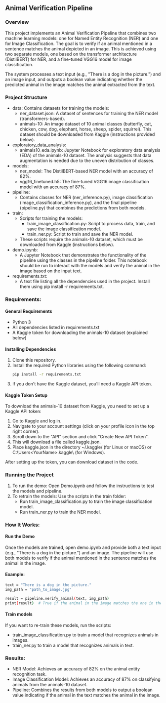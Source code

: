 ## Animal Verification Pipeline

### Overview

This project implements an Animal Verification Pipeline that combines two machine learning models: one for Named Entity Recognition (NER) and one for Image Classification. The goal is to verify if an animal mentioned in a sentence matches the animal depicted in an image. This is achieved using two separate models, one based on the transformer architecture (DistilBERT) for NER, and a fine-tuned VGG16 model for image classification.

The system processes a text input (e.g., "There is a dog in the picture.") and an image input, and outputs a boolean value indicating whether the predicted animal in the image matches the animal extracted from the text.

### Project Structure

- data: Contains datasets for training the models:
    - ner_dataset.json: A dataset of sentences for training the NER model (transformers-based).
    - animals-10: An image dataset of 10 animal classes (butterfly, cat, chicken, cow, dog, elephant, horse, sheep, spider, squirrel). This dataset should be downloaded from Kaggle (instructions provided below).
- exploratory_data_analysis:
    - animals10_eda.ipynb: Jupyter Notebook for exploratory data analysis (EDA) of the animals-10 dataset. The analysis suggests that data augmentation is needed due to the uneven distribution of classes.
- models:
    - ner_model: The DistilBERT-based NER model with an accuracy of 82%.
    - vgg16_finetuned.h5: The fine-tuned VGG16 image classification model with an accuracy of 87%.
- pipeline:
    - Contains classes for NER (ner_inference.py), image classification (image_classification_inference.py), and the final pipeline (pipeline.py) that combines the predictions from both models.
- train:
    - Scripts for training the models:
        - train_image_classification.py: Script to process data, train, and save the image classification model.
        - train_ner.py: Script to train and save the NER model.
    - These scripts require the animals-10 dataset, which must be downloaded from Kaggle (instructions below).
- demo.ipynb:
    - A Jupyter Notebook that demonstrates the functionality of the pipeline using the classes in the pipeline folder. This notebook should be run to interact with the models and verify the animal in the image based on the input text.
- requirements.txt:
    - A text file listing all the dependencies used in the project. Install them using pip install -r requirements.txt.

### Requirements:

#### General Requirements
- Python 3
- All dependencies listed in requirements.txt
- A Kaggle token for downloading the animals-10 dataset (explained below)

#### Installing Dependencies
1. Clone this repository.
2. Install the required Python libraries using the following command:
    ```bash
    pip install -r requirements.txt
    ```
3. If you don't have the Kaggle dataset, you'll need a Kaggle API token.

#### Kaggle Token Setup
To download the animals-10 dataset from Kaggle, you need to set up a Kaggle API token:
1. Go to Kaggle and log in.
2. Navigate to your account settings (click on your profile icon in the top right corner).
3. Scroll down to the "API" section and click "Create New API Token".
4. This will download a file called kaggle.json.
5. Place kaggle.json in the directory ~/.kaggle/ (for Linux or macOS) or C:\Users\<YourName>\.kaggle\ (for Windows).

After setting up the token, you can download dataset in the code.

### Running the Project
1. To run the demo: Open Demo.ipynb and follow the instructions to test the models and pipeline.
2. To retrain the models: Use the scripts in the train folder:
    - Run train_image_classification.py to train the image classification model.
    - Run train_ner.py to train the NER model.

### How It Works:

#### Run the Demo
Once the models are trained, open demo.ipynb and provide both a text input (e.g., "There is a dog in the picture.") and an image. The pipeline will use both models to verify if the animal mentioned in the sentence matches the animal in the image.
#### Example:
```bash
text = "There is a dog in the picture."
img_path = "path_to_image.jpg"

result = pipeline.verify_animal(text, img_path)
print(result)  # True if the animal in the image matches the one in the text, else False
```

#### Train models
If you want to re-train these models, run the scripts:
- train_image_classification.py to train a model that recognizes animals in images.
- train_ner.py to train a model that recognizes animals in text.

### Results:
- NER Model: Achieves an accuracy of 82% on the animal entity recognition task.
- Image Classification Model: Achieves an accuracy of 87% on classifying animals from the animals-10 dataset.
- Pipeline: Combines the results from both models to output a boolean value indicating if the animal in the text matches the animal in the image.